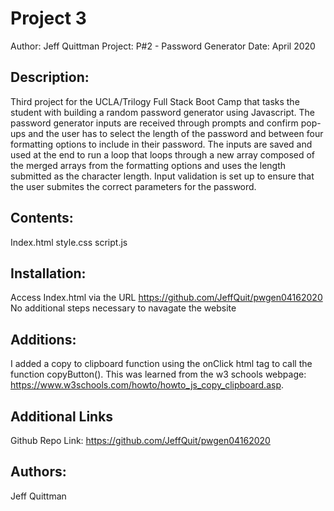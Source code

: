 # Project 3

Author: Jeff Quittman Project: P#2 - Password Generator Date: April 2020

## Description:

Third project for the UCLA/Trilogy Full Stack Boot Camp that tasks the student with building a random password generator using Javascript. The password generator inputs are received through prompts
and confirm pop-ups and the user has to select the length of the password and between four formatting options to include in their password. The inputs are saved and used at the end to run a loop that
loops through a new array composed of the merged arrays from the formatting options and uses the length submitted as the character length. Input validation is set up to ensure that the user submites
the correct parameters for the password.

## Contents:

Index.html style.css script.js

## Installation:

Access Index.html via the URL https://github.com/JeffQuit/pwgen04162020 No additional steps necessary to navagate the website

## Additions:

I added a copy to clipboard function using the onClick html tag to call the function copyButton(). This was learned from the w3 schools webpage:
https://www.w3schools.com/howto/howto_js_copy_clipboard.asp.

## Additional Links

Github Repo Link: https://github.com/JeffQuit/pwgen04162020

## Authors:

Jeff Quittman
